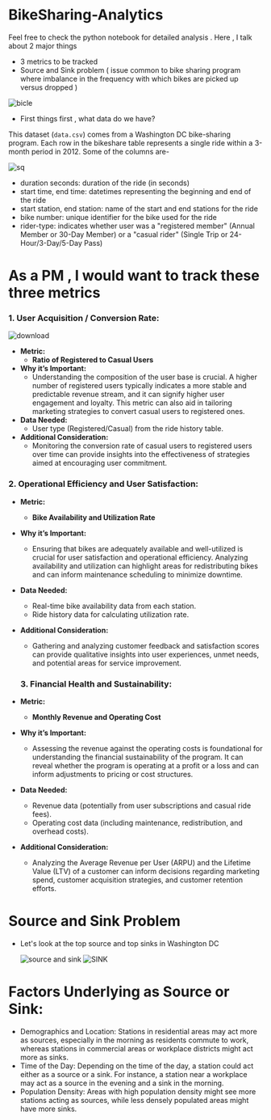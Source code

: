 # BikeSharing-Analytics

Feel free to check the python notebook for detailed analysis . Here , I talk about 2 major things

- 3 metrics to be tracked
-  Source and Sink problem ( issue  common to bike sharing program where imbalance in the frequency with which bikes are picked up versus dropped )


![bicle](https://github.com/tanuj312001/BikeSharing-Analytics/assets/60888384/a2bedf55-ba28-49b6-91da-6433a4741566)

- First things first  , what data do we have?

This dataset (`data.csv`) comes from a Washington DC bike-sharing program. Each row in the bikeshare table represents a single ride within a 3-month period in 2012. Some of the columns are-

![sq](https://github.com/tanuj312001/BikeSharing-Analytics/assets/60888384/f2ba0314-e80d-40fc-aae8-a0c126500317)


- duration seconds: duration of the ride (in seconds)
- start time, end time: datetimes representing the beginning and end of the ride
- start station, end station: name of the start and end stations for the ride
- bike number: unique identifier for the bike used for the ride
- rider-type: indicates whether user was a "registered member" (Annual Member or 30-Day Member) or a "casual rider" (Single Trip or 24-Hour/3-Day/5-Day Pass)

# As a PM , I would want to track these three metrics

### 1. **User Acquisition / Conversion Rate:**

![download](https://github.com/tanuj312001/BikeSharing-Analytics/assets/60888384/acce66ea-edf1-43a4-b32b-6a1003d146d9)


   - **Metric:**
     - **Ratio of Registered to Casual Users**
   - **Why it’s Important:**
     - Understanding the composition of the user base is crucial. A higher number of registered users typically indicates a more stable and predictable revenue stream, and it can signify higher user engagement and loyalty. This metric can also aid in tailoring marketing strategies to convert casual users to registered ones.
   - **Data Needed:**
     - User type (Registered/Casual) from the ride history table.
   - **Additional Consideration:**
     - Monitoring the conversion rate of casual users to registered users over time can provide insights into the effectiveness of strategies aimed at encouraging user commitment.
    

### 2. **Operational Efficiency and User Satisfaction:**
   - **Metric:**
     - **Bike Availability and Utilization Rate**
   - **Why it’s Important:**
     - Ensuring that bikes are adequately available and well-utilized is crucial for user satisfaction and operational efficiency. Analyzing availability and utilization can highlight areas for redistributing bikes and can inform maintenance scheduling to minimize downtime.
   - **Data Needed:**
     - Real-time bike availability data from each station.
     - Ride history data for calculating utilization rate.
   - **Additional Consideration:**
     - Gathering and analyzing customer feedback and satisfaction scores can provide qualitative insights into user experiences, unmet needs, and potential areas for service improvement.
    
     ### 3. **Financial Health and Sustainability:**
   - **Metric:**
     - **Monthly Revenue and Operating Cost**
   - **Why it’s Important:**
     - Assessing the revenue against the operating costs is foundational for understanding the financial sustainability of the program. It can reveal whether the program is operating at a profit or a loss and can inform adjustments to pricing or cost structures.
   - **Data Needed:**
     - Revenue data (potentially from user subscriptions and casual ride fees).
     - Operating cost data (including maintenance, redistribution, and overhead costs).
   - **Additional Consideration:**
     - Analyzing the Average Revenue per User (ARPU) and the Lifetime Value (LTV) of a customer can inform decisions regarding marketing spend, customer acquisition strategies, and customer retention efforts.



# Source and Sink Problem
- Let's look at the top source and top sinks in Washington DC

  ![source and sink](https://github.com/tanuj312001/BikeSharing-Analytics/assets/60888384/9163364f-10cd-44e4-9d93-35ce03013821)
![SINK](https://github.com/tanuj312001/BikeSharing-Analytics/assets/60888384/ea8ec251-0ece-4d77-8a16-299ea62bba15)


 # Factors Underlying as Source or Sink:

- Demographics and Location: Stations in residential areas may act more as sources, especially in the morning as residents commute to work, whereas stations in commercial areas or workplace districts might act more as sinks.
- Time of the Day: Depending on the time of the day, a station could act either as a source or a sink. For instance, a station near a workplace may act as a source in the evening and a sink in the morning.
- Population Density: Areas with high population density might see more stations acting as sources, while less densely populated areas might have more sinks.
